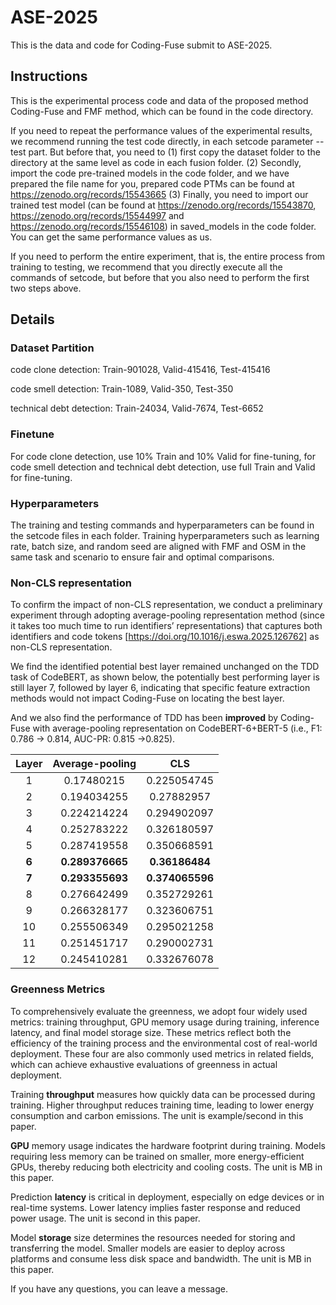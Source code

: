 # ASE-2025
This is the data and code for Coding-Fuse submit to ASE-2025. 

## Instructions
This is the experimental process code and data of the proposed method Coding-Fuse and FMF method, which can be found in the code directory.

If you need to repeat the performance values ​​of the experimental results, we recommend running the test code directly, in each setcode parameter --test part. But before that, you need to (1) first copy the dataset folder to the directory at the same level as code in each fusion folder. (2) Secondly, import the code pre-trained models in the code folder, and we have prepared the file name for you, prepared code PTMs can be found at https://zenodo.org/records/15543665 (3) Finally, you need to import our trained test model (can be found at https://zenodo.org/records/15543870, https://zenodo.org/records/15544997 and https://zenodo.org/records/15546108) in saved_models in the code folder. You can get the same performance values ​​as us.

If you need to perform the entire experiment, that is, the entire process from training to testing, we recommend that you directly execute all the commands of setcode, but before that you also need to perform the first two steps above.

## Details
### Dataset Partition
code clone detection: Train-901028, Valid-415416, Test-415416

code smell detection: Train-1089, Valid-350, Test-350

technical debt detection: Train-24034, Valid-7674, Test-6652
### Finetune 

For code clone detection, use 10% Train and 10% Valid for fine-tuning, for code smell detection and technical debt detection, use full Train and Valid for fine-tuning.

### Hyperparameters
The training and testing commands and hyperparameters can be found in the setcode files in each folder. Training hyperparameters such as learning rate, batch size, and random seed are aligned with FMF and OSM in the same task and scenario to ensure fair and optimal comparisons.

### Non-CLS representation 
To confirm the impact of non-CLS representation, we conduct a preliminary experiment through adopting average-pooling representation method (since it takes too much time to run identifiers’ representations) that captures both identifiers and code tokens [https://doi.org/10.1016/j.eswa.2025.126762] as non-CLS representation. 

We find the identified potential best layer remained unchanged on the TDD task of CodeBERT, as shown below, the potentially best performing layer is still layer 7, followed by layer 6, indicating that specific feature extraction methods would not impact Coding-Fuse on locating the best layer. 

And we also find the performance of TDD has been **improved** by Coding-Fuse with average-pooling representation on CodeBERT-6+BERT-5 (i.e., F1: 0.786 -> 0.814, AUC-PR: 0.815 ->0.825).

| Layer | Average-pooling |       CLS       |
|:-----:|:---------------:|:---------------:|
|   1   |    0.17480215   |   0.225054745   |
|   2   |   0.194034255   |    0.27882957   |
|   3   |   0.224214224   |   0.294902097   |
|   4   |   0.252783222   |   0.326180597   |
|   5   |   0.287419558   |   0.350668591   |
| **6** | **0.289376665** |  **0.36186484** |
| **7** | **0.293355693** | **0.374065596** |
|   8   |   0.276642499   |   0.352729261   |
|   9   |   0.266328177   |   0.323606751   |
|   10  |   0.255506349   |   0.295021258   |
|   11  |   0.251451717   |   0.290002731   |
|   12  |   0.245410281   |   0.332676078   |

### Greenness Metrics
To comprehensively evaluate the greenness, we adopt four widely used metrics: training throughput, GPU memory usage during training, inference latency, and final model storage size. These metrics reflect both the efficiency of the training process and the environmental cost of real-world deployment. These four are also commonly used metrics in related fields, which can achieve exhaustive evaluations of greenness in actual deployment.

Training **throughput** measures how quickly data can be processed during training. Higher throughput reduces training time, leading to lower energy consumption and carbon emissions. The unit is example/second in this paper.

**GPU** memory usage indicates the hardware footprint during training. Models requiring less memory can be trained on smaller, more energy-efficient GPUs, thereby reducing both electricity and cooling costs. The unit is MB in this paper.

Prediction **latency** is critical in deployment, especially on edge devices or in real-time systems. Lower latency implies faster response and reduced power usage. The unit is second in this paper.

Model **storage** size determines the resources needed for storing and transferring the model. Smaller models are easier to deploy across platforms and consume less disk space and bandwidth. The unit is MB in this paper.




If you have any questions, you can leave a message.

